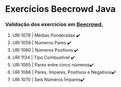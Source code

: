 # Exercícios Beecrowd Java

### Validação dos exercícios em [Beecrowd.](https://www.beecrowd.com.br/judge/pt/problems/index/1)

<ol>
<li> URI 1079 | Médias Ponderadas ✔️ </li>
<li> URI 1059 | Números Pares ✔️ </li> 
<li> URI 1060 | Números Positivos ✔️ </li> 
<li> URI 1134 | Tipo Combustível ✔️ </li> 
<li> URI 1065 | Pares entre cinco números✔️ </li>
<li> URI 1066 | Pares, Ímpares, Positivos e Negativos✔️ </li>
<li> URI 1070 | Seis Números Ímpares✔️ </li>
</ol>

